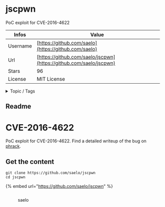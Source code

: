# jscpwn

PoC exploit for CVE-2016-4622

| Infos    | Value                                                              |
| -------- | -------------------------------------------------------------------|
| Username | [https://github.com/saelo](https://github.com/saelo) |
| Url      | [https://github.com/saelo/jscpwn](https://github.com/saelo/jscpwn)                                               |
| Stars    | 96                                                          |
| License  | MIT License                                                        |

<details>

<summary>Topic / Tags</summary>

* exploit* vulnerability

</details>

## Readme

# CVE-2016-4622

PoC exploit for CVE-2016-4622. Find a detailed writeup of the bug on [phrack](http://phrack.com/papers/attacking_javascript_engines.html).



## Get the content

```
git clone https://github.com/saelo/jscpwn
cd jscpwn
```

{% embed url="https://github.com/saelo/jscpwn" %}

<figure><img src="https://avatars.githubusercontent.com/u/2453290?v=4" alt=""><figcaption><p>saelo</p></figcaption></figure>
